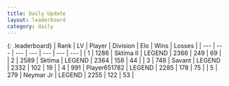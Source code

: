 ```yaml
---
title: Daily Update
layout: leaderboard
category: daily
---
```


{: .leaderboard}
| Rank | LV | Player | Division | Elo | Wins | Losses |
| --- | --- | --- | --- | --- | --- | --- |
| <span data-change="0">1</span> | 1286 | <span title="ID: 402846">Sktima II</span> | LEGEND | <span data-change="0">2366</span> | <span data-change="0">249</span> | <span data-change="0">69</span> |
| <span data-change="0">2</span> | 2589 | <span title="ID: 353063">Sktima</span> | LEGEND | <span data-change="4">2364</span> | <span data-change="1">158</span> | <span data-change="0">44</span> |
| <span data-change="0">3</span> | 748 | <span title="ID: 556277">Savant</span> | LEGEND | <span data-change="7">2332</span> | <span data-change="1">102</span> | <span data-change="0">19</span> |
| <span data-change="0">4</span> | 991 | <span title="ID: 651782">Player651782</span> | LEGEND | <span data-change="0">2285</span> | <span data-change="0">178</span> | <span data-change="0">75</span> |
| <span data-change="0">5</span> | 279 | <span title="ID: 396909">Neymar Jr</span> | LEGEND | <span data-change="0">2255</span> | <span data-change="0">122</span> | <span data-change="0">53</span> |